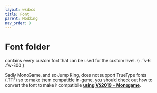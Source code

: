```yaml
---
layout: wsdocs
title: Font
parent: Modding
nav_order: 8
---
```


# Font folder

contains every custom font that can be used for the custom level.
{: .fs-6 .fw-300 }

Sadly MonoGame, and so Jump King, does not support TrueType fonts (.TTF) so to make them compatible in-game, you should check out how to convert the font to make it compatibile [**using VS2019 + Monogame**](). 
